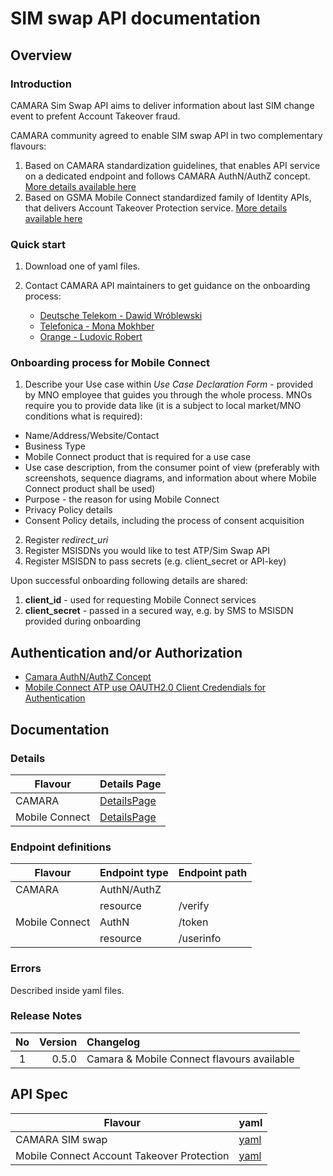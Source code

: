 # SIM swap API documentation

## Overview

### Introduction

CAMARA Sim Swap API aims to deliver information about last SIM change event to prefent Account Takeover fraud.

CAMARA community agreed to enable SIM swap API in two complementary flavours:

1. Based on CAMARA standardization guidelines, that enables API service on a dedicated endpoint and follows CAMARA AuthN/AuthZ concept. [More details available here](#details)
2. Based on GSMA Mobile Connect standardized family of Identity APIs, that delivers Account Takeover Protection service. [More details available here](#details)

### Quick start

1. Download one of yaml files.
2. Contact CAMARA API maintainers to get guidance on the onboarding process:

   * [Deutsche Telekom - Dawid Wróblewski](https://github.com/DT-DawidWroblewski)
   * [Telefonica - Mona Mokhber](https://github.com/monamok)
   * [Orange - Ludovic Robert](https://github.com/bigludo7)

### Onboarding process for Mobile Connect

1. Describe your Use case within *Use Case Declaration Form* - provided by MNO employee that guides you through the whole process. MNOs require you to provide data like (it is a subject to local market/MNO conditions what is required):

* Name/Address/Website/Contact
* Business Type
* Mobile Connect product that is required for a use case
* Use case description, from the consumer point of view (preferably with screenshots, sequence diagrams, and information about where Mobile Connect product shall be used)
* Purpose - the reason for using Mobile Connect
* Privacy Policy details
* Consent Policy details, including the process of consent acquisition

2. Register *redirect_uri*
3. Register MSISDNs you would like to test ATP/Sim Swap API
4. Register MSISDN to pass secrets (e.g. client_secret or API-key)

Upon successful onboarding following details are shared:

1. **client_id** - used for requesting Mobile Connect services
2. **client_secret** - passed in a secured way, e.g. by SMS to MSISDN provided during onboarding

## Authentication and/or Authorization

* [Camara AuthN/AuthZ Concept]()
* [Mobile Connect ATP use OAUTH2.0 Client Credendials for Authentication](https://www.gsma.com/identity/wp-content/uploads/2022/12/IDY.56-Mobile-Connect-Client-Credentials-Profile-v1.0.pdf)

## Documentation

### Details

|Flavour|Details Page|
|---|---|
|CAMARA|[DetailsPage](../../documentation/API_documentation/CAMARA/Check_sim_swap_API.md)|
|Mobile Connect|[DetailsPage](../../documentation/API_documentation/MobileConnect/MobileConnectATP.md)|


### Endpoint definitions


|Flavour|Endpoint type|Endpoint path|
|---|---|---|
|CAMARA|AuthN/AuthZ||
||resource|/verify|
|Mobile Connect|AuthN|/token|
||resource|/userinfo|

### Errors

Described inside yaml files.

### Release Notes

|No|Version|Changelog|
|:---:|---:|:---|
|1|0.5.0|Camara & Mobile Connect flavours available|

## API Spec

|Flavour|yaml|
|---|---|
|CAMARA SIM swap|[yaml](../../code/API_definitions/CAMARA/checkSimSwap-v0.3.0.camara.swagger.yaml)|
|Mobile Connect Account Takeover Protection|[yaml](../../code/API_definitions/MobileConnect/MC_ATP.yaml)|
